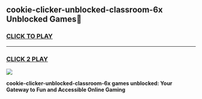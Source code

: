 
## cookie-clicker-unblocked-classroom-6x Unblocked Games👋
<h3>
<a href="https://news.freeplayer.one?title=cookie-clicker-unblocked-classroom-6x&ref=16F">CLICK TO PLAY</a></h3>
<hr>

<h3>
<a href="https://news.freeplayer.one?title=cookie-clicker-unblocked-classroom-6x&ref=16F">CLICK 2 PLAY</a>
  
</h3>

<a href="https://news.freeplayer.one?title=cookie-clicker-unblocked-classroom-6x&ref=16F/"><img src="https://clearcache.store/games.png"></a>


**cookie-clicker-unblocked-classroom-6x games unblocked: Your Gateway to Fun and Accessible Online Gaming**
